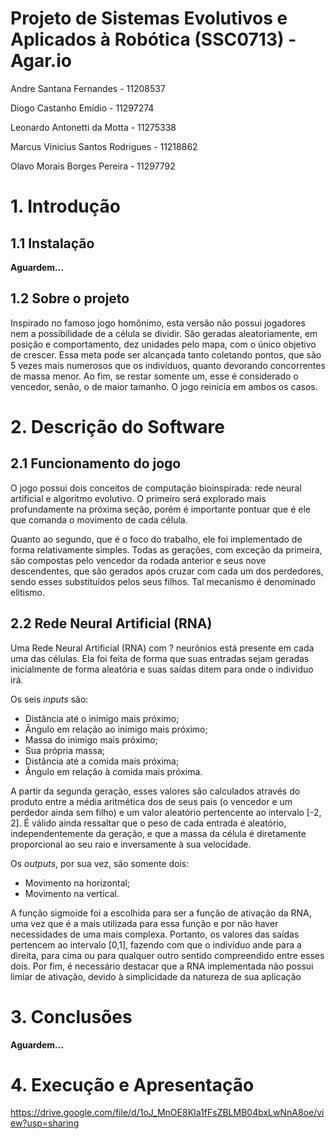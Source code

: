 # Projeto de Sistemas Evolutivos e Aplicados à Robótica (SSC0713) - Agar.io

Andre Santana Fernandes - 11208537

Diogo Castanho Emídio - 11297274

Leonardo Antonetti da Motta - 11275338

Marcus Vinicius Santos Rodrigues - 11218862

Olavo Morais Borges Pereira - 11297792

# 1. Introdução

## 1.1 Instalação

**Aguardem...**

## 1.2 Sobre o projeto

Inspirado no famoso jogo homônimo, esta versão não possui jogadores nem a possibilidade de a célula se dividir. São geradas aleatoriamente, em posição e comportamento, dez unidades pelo mapa, com o único objetivo de crescer. Essa meta pode ser alcançada tanto coletando pontos, que são 5 vezes mais numerosos que os indivíduos, quanto devorando concorrentes de massa menor. Ao fim, se restar somente um, esse é considerado o vencedor, senão, o de maior tamanho. O jogo reinicia em ambos os casos.

# 2. Descrição do Software

## 2.1 Funcionamento do jogo

O jogo possui dois conceitos de computação bioinspirada: rede neural artificial e algoritmo evolutivo. O primeiro será explorado mais profundamente na próxima seção, porém é importante pontuar que é ele que comanda o movimento de cada célula.

Quanto ao segundo, que é o foco do trabalho, ele foi implementado de forma relativamente simples. Todas as gerações, com exceção da primeira, são compostas pelo vencedor da rodada anterior e seus nove descendentes, que são gerados após cruzar com cada um dos perdedores, sendo esses substituídos pelos seus filhos. Tal mecanismo é denominado elitismo.

## 2.2 Rede Neural Artificial (RNA)

Uma Rede Neural Artificial (RNA) com ? neurônios está presente em cada uma das células. Ela foi feita de forma que suas entradas sejam geradas inicialmente de forma aleatória e suas saídas ditem para onde o indivíduo irá.

Os seis _inputs_ são:
- Distância até o inimigo mais próximo;
- Ângulo em relação ao inimigo mais próximo;
- Massa do inimigo mais próximo;
- Sua própria massa;
- Distância até a comida mais próxima;
- Ângulo em relação à comida mais próxima.

A partir da segunda geração, esses valores são calculados através do produto entre a média aritmética dos de seus pais (o vencedor e um perdedor ainda sem filho) e um valor aleatório pertencente ao intervalo [-2, 2]. É válido ainda ressaltar que o peso de cada entrada é aleatório, independentemente da geração, e que a massa da célula é diretamente proporcional ao seu raio e inversamente à sua velocidade.

Os _outputs_, por sua vez, são somente dois:
- Movimento na horizontal;
- Movimento na vertical.

A função sigmoide foi a escolhida para ser a função de ativação da RNA, uma vez que é a mais utilizada para essa função e por não haver necessidades de uma mais complexa. Portanto, os valores das saídas pertencem ao intervalo [0,1], fazendo com que o indivíduo ande para a direita, para cima ou para qualquer outro sentido compreendido entre esses dois. Por fim, é necessário destacar que a RNA implementada não possui limiar de ativação, devido à simplicidade da natureza de sua aplicação

# 3. Conclusões

**Aguardem...**

# 4. Execução e Apresentação

https://drive.google.com/file/d/1oJ_MnOE8KIa1fFsZBLMB04bxLwNnA8oe/view?usp=sharing
